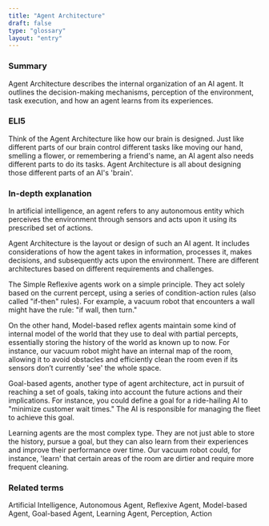```yaml
---
title: "Agent Architecture"
draft: false
type: "glossary"
layout: "entry"
---
```


### Summary
Agent Architecture describes the internal organization of an AI agent. It outlines the decision-making mechanisms, perception of the environment, task execution, and how an agent learns from its experiences.

### ELI5
Think of the Agent Architecture like how our brain is designed. Just like different parts of our brain control different tasks like moving our hand, smelling a flower, or remembering a friend's name, an AI agent also needs different parts to do its tasks. Agent Architecture is all about designing those different parts of an AI's 'brain'.

### In-depth explanation
In artificial intelligence, an agent refers to any autonomous entity which perceives the environment through sensors and acts upon it using its prescribed set of actions.

Agent Architecture is the layout or design of such an AI agent. It includes considerations of how the agent takes in information, processes it, makes decisions, and subsequently acts upon the environment. There are different architectures based on different requirements and challenges.

The Simple Reflexive agents work on a simple principle. They act solely based on the current percept, using a series of condition-action rules (also called "if-then" rules). For example, a vacuum robot that encounters a wall might have the rule: "if wall, then turn."

On the other hand, Model-based reflex agents maintain some kind of internal model of the world that they use to deal with partial percepts, essentially storing the history of the world as known up to now. For instance, our vacuum robot might have an internal map of the room, allowing it to avoid obstacles and efficiently clean the room even if its sensors don’t currently 'see' the whole space.

Goal-based agents, another type of agent architecture, act in pursuit of reaching a set of goals, taking into account the future actions and their implications. For instance, you could define a goal for a ride-hailing AI to "minimize customer wait times." The AI is responsible for managing the fleet to achieve this goal.

Learning agents are the most complex type. They are not just able to store the history, pursue a goal, but they can also learn from their experiences and improve their performance over time. Our vacuum robot could, for instance, 'learn' that certain areas of the room are dirtier and require more frequent cleaning.

### Related terms
Artificial Intelligence, Autonomous Agent, Reflexive Agent, Model-based Agent, Goal-based Agent, Learning Agent, Perception, Action
